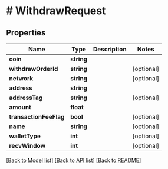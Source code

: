 # # WithdrawRequest

## Properties

Name | Type | Description | Notes
------------ | ------------- | ------------- | -------------
**coin** | **string** |  |
**withdrawOrderId** | **string** |  | [optional]
**network** | **string** |  | [optional]
**address** | **string** |  |
**addressTag** | **string** |  | [optional]
**amount** | **float** |  |
**transactionFeeFlag** | **bool** |  | [optional]
**name** | **string** |  | [optional]
**walletType** | **int** |  | [optional]
**recvWindow** | **int** |  | [optional]

[[Back to Model list]](../../README.md#models) [[Back to API list]](../../README.md#endpoints) [[Back to README]](../../README.md)
